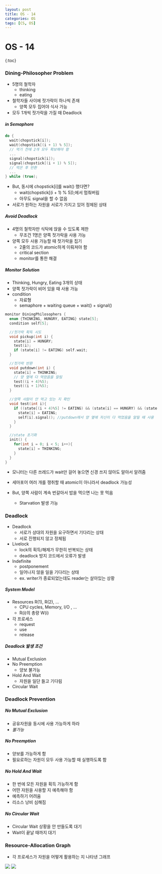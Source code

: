 ```yaml
---
layout: post
title: OS - 14
categories: OS
tags: [CS, OS]
---
```


# OS - 14

{:toc}

### Dining-Philosopher Problem

- 5명의 철학자
  - thinking
  - eating
- 철학자들 사이에 젓가락이 하나씩 존재
  - 양쪽 모두 집어야 식사 가능
- 모두 1개씩 젓가락을 가질 때 Deadlock

##### in Semaphore

```c++
do {
  wait(chopstick[i]);
  wait(chopstick[(i + 1) % 5]);
  // 먹기 전에 2개 모두 확보해야 함
  ...
  signal(chopstick[i]);
  signal(chopstick[(i + 1) % 5]);
  // 먹은 후 반환
  ...
} while (true);
```

- But, 동시에 chopstick[i]를 wait() 했다면?
  - wait(chopstick[(i + 1) % 5]);에서 멈춰버림
  - 아무도 signal을 할 수 없음
- 서로가 원하는 자원을 서로가 가지고 있어 정체된 상태

##### Avoid Deadlock

- 4명의 철학자만 식탁에 앉을 수 있도록 제한
  - 무조건 1명은 양쪽 젓가락을 사용 가능
- 양쪽 모두 사용 가능할 때 젓가락을 집기
  - 2줄의 코드가 atomic하게 이뤄져야 함
  - critical section
  - monitor를 통한 해결

##### Monitor Solution

- Thinking, Hungry, Eating 3개의 상태
- 양쪽 젓가락이 비어 있을 때 사용 가능
- condition
  - 자료형
  - semaphore + waiting queue + wait() + signal()

```c++
monitor DiningPhilosophers {
  enum {THINKING, HUNGRY, EATING} state[5];
  condition self[5];

  //젓가락 획득 시도
  void pickup(int i) {
    state[i] = HUNGRY;
    test(i);
    if (state[i] != EATING) self.wait;
  }

  //젓가락 반환
  void putdown(int i) {
    state[i] = THINKING;
    // 양 옆에 다 먹었음을 알림
    test((i + 4)%5);
    test((i + 1)%5);
  }

  //양쪽 사람이 안 먹고 있는 지 확인
  void test(int i){
    if ((state[(i + 4)%5] != EATING) && (state[i] == HUNGRY) && (state[(i + 1)%5 != EATING])) {
      state[i] = EATING;
      self[i].signal(); //putdown에서 양 옆에 자신이 다 먹었음을 알릴 때 사용
    }
  }

  //state 초기화
  init() {
    for(int i = 0; i < 5; i++){
      state[i] = THINKING;
    }
  }
}
```

- 모니터는 다른 쓰레드가 wait만 걸어 놓으면 신경 쓰지 않아도 알아서 알려줌
- 세마포어 여러 개를 쟁취할 때 atomic이 아니라서 deadlock 가능성

- But, 양쪽 사람이 계속 번갈아서 밥을 먹으면 나는 못 먹음
  - Starvation 발생 가능

### Deadlock

- Deadlock
  - 서로가 상대의 자원을 요구하면서 기다리는 상태
  - 서로 진행되지 않고 정체됨
- Livelock
  - lock의 획득/해제가 무한히 반복되는 상태
  - deadlock 방지 코드에서 오류가 발생
- Indefinite
  - postponement
  - 일어나지 않을 일을 기다리는 상태
  - ex. writer가 종료되었는데도 reader는 살아있는 상황

##### System Model

- Resources R(1), R(2), ...
  - CPU cycles, Memory, I/O , ...
  - R(i)의 총량 W(i)
- 각 프로세스
  - request
  - use
  - release

##### Deadlock 발생 조건

- Mutual Exclusion
- No Preemption
  - 양보 불가능
- Hold And Wait
  - 자원을 일단 들고 기다림
- Circular Wait

### Deadlock Prevention

##### No Mutual Exclusion

- 공유자원을 동시에 사용 가능하게 하라
- _불가능_

##### No Preemption

- 양보를 가능하게 함
- 필요로하는 자원이 모두 사용 가능할 때 실행하도록 함

##### No Hold And Wait

- 한 번에 모든 자원을 획득 가능하게 함
- 어떤 자원을 사용할 지 예측해야 함
- 예측하기 어려움
- 리소스 낭비 심해짐

##### No Circular Wait

- Circular Wait 상황을 안 만들도록 대기
- Wait이 끝날 때까지 대기

### Resource-Allocation Graph

- 각 프로세스가 자원을 어떻게 활용하는 지 나타낸 그래프

<img src="https://github.com/L-Hyun/L-Hyun.github.io/blob/main/assets/OS/14-1.png?raw=true" />
<img src="https://github.com/L-Hyun/L-Hyun.github.io/blob/main/assets/OS/14-2.png?raw=true" />
